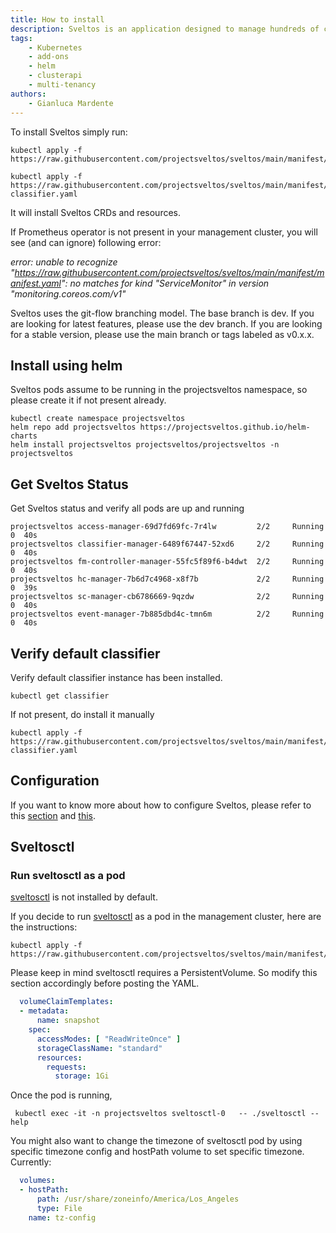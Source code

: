 ```yaml
---
title: How to install
description: Sveltos is an application designed to manage hundreds of clusters by providing declarative cluster APIs. Learn here how to install Sveltos.
tags:
    - Kubernetes
    - add-ons
    - helm
    - clusterapi
    - multi-tenancy
authors:
    - Gianluca Mardente
---
```

To install Sveltos simply run:

```
kubectl apply -f https://raw.githubusercontent.com/projectsveltos/sveltos/main/manifest/manifest.yaml
```

```
kubectl apply -f https://raw.githubusercontent.com/projectsveltos/sveltos/main/manifest/default-classifier.yaml
```

It will install Sveltos CRDs and resources.

If Prometheus operator is not present in your management cluster, you will see (and can ignore) following error:

*error: unable to recognize "https://raw.githubusercontent.com/projectsveltos/sveltos/main/manifest/manifest.yaml": no matches for kind "ServiceMonitor" in version "monitoring.coreos.com/v1"*

Sveltos uses the git-flow branching model. The base branch is dev. If you are looking for latest features, please use the dev branch. If you are looking for a stable version, please use the main branch or tags labeled as v0.x.x.

## Install using helm

Sveltos pods assume to be running in the projectsveltos namespace, so please create it if not present already.

```
kubectl create namespace projectsveltos
helm repo add projectsveltos https://projectsveltos.github.io/helm-charts
helm install projectsveltos projectsveltos/projectsveltos -n projectsveltos
```

## Get Sveltos Status​

Get Sveltos status and verify all pods are up and running

```
projectsveltos access-manager-69d7fd69fc-7r4lw         2/2     Running   0  40s
projectsveltos classifier-manager-6489f67447-52xd6     2/2     Running   0  40s
projectsveltos fm-controller-manager-55fc5f89f6-b4dwt  2/2     Running   0  40s
projectsveltos hc-manager-7b6d7c4968-x8f7b             2/2     Running   0  39s
projectsveltos sc-manager-cb6786669-9qzdw              2/2     Running   0  40s
projectsveltos event-manager-7b885dbd4c-tmn6m          2/2     Running   0  40s
```

## Verify default classifier

Verify default classifier instance has been installed. 

```
kubectl get classifier
```

If not present, do install it manually

```
kubectl apply -f https://raw.githubusercontent.com/projectsveltos/sveltos/main/manifest/default-classifier.yaml
```

## Configuration

If you want to know more about how to configure Sveltos, please refer to this [section](addons.md#sveltos-manager-controller-configuration) and [this](labels_management.md#classifier-controller-configuration).

## Sveltosctl

### Run sveltosctl as a pod
[sveltosctl](https://github.com/projectsveltos/sveltosctl "Sveltos CLI") is not installed by default. 

If you decide to run [sveltosctl](https://github.com/projectsveltos/sveltosctl "Sveltos CLI") as a pod in the management cluster, here are the instructions:

```
kubectl apply -f https://raw.githubusercontent.com/projectsveltos/sveltos/main/manifest/sveltosctl_manifest.yaml
```

Please keep in mind sveltosctl requires a PersistentVolume. So modify this section accordingly before posting the YAML.

```yaml
  volumeClaimTemplates:
  - metadata:
      name: snapshot
    spec:
      accessModes: [ "ReadWriteOnce" ]
      storageClassName: "standard"
      resources:
        requests:
          storage: 1Gi
```

Once the pod is running,
```
 kubectl exec -it -n projectsveltos sveltosctl-0   -- ./sveltosctl --help
```

You might also want to change the timezone of sveltosctl pod by using specific timezone config and hostPath volume to set specific timezone. Currently:

```yaml
  volumes:
  - hostPath:
      path: /usr/share/zoneinfo/America/Los_Angeles
      type: File
    name: tz-config
```
